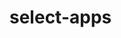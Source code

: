 # select-apps
<!-- TODO Write docs for this  and rerecord select apps interface -->

<div data-cli-player="../casts/select-apps.cast" data-rows=30></div>
<br>
